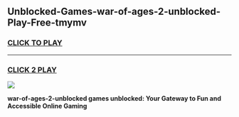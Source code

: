 
## Unblocked-Games-war-of-ages-2-unblocked-Play-Free-tmymv
<h3>
<a href="https://premium76.site?title=war-of-ages-2-unblocked&ref=19M">CLICK TO PLAY</a></h3>
<hr>

<h3>
<a href="https://premium76.site?title=war-of-ages-2-unblocked&ref=19M">CLICK 2 PLAY</a>
  
</h3>

<a href="https://premium76.site?title=war-of-ages-2-unblocked&ref=19M"><img src="https://clearcache.store/games.png"></a>


**war-of-ages-2-unblocked games unblocked: Your Gateway to Fun and Accessible Online Gaming**
